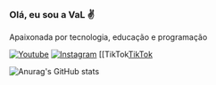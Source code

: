 ### Olá, eu sou a VaL ✌️
Apaixonada por tecnologia, educação e programação


[![Youtube](https://img.shields.io/badge/YouTube-FF0000?style=for-the-badge&logo=youtube&logoColor=white)](https://youtube.com/@valeriajf1)
[![Instagram](https://img.shields.io/badge/Instagram-E4405F?style=for-the-badge&logo=instagram&logoColor=white)](https://instagram.com/@valeriajf1)
[[TikTok[TikTok](https://img.shields.io/badge/TikTok-000000?style=flat&logo=tiktok&logoColor=white)

![Anurag's GitHub stats](https://github-readme-stats.vercel.app/api?username=valeriajf&show_icons=true&theme=radical)
